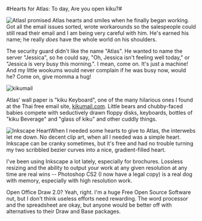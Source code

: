 #Hearts for Atlas: To day, Are you open kiku?#

![Atlas](http://westkarana.com/wp-content/uploads/2006/10/atlas2.png)I promised Atlas hearts and smiles when he finally began working. Got all the email issues sorted, wrote workarounds so the salespeople could still read their email and I am being very careful with him. He's earned his name; he really *does* have the whole world on his shoulders.

The security guard didn't like the name "Atlas". He wanted to name the server "Jessica", so he could say, "Oh, Jessica isn't feeling well today," or "Jessica is very busy this morning.". I mean, come on. It's just a machine! And my little wookums would never complain if he was busy now, would he? Come on, give momma a hug!

![kikumail](http://westkarana.com/wp-content/uploads/2006/10/openkiku.jpg)

Atlas' wall paper is "kiku Keyboard", one of the many hilarious ones I found at the Thai free email site, [kikumail.com](http://kikumail.com "Are you follow link To day?"). Little bears and chubby-faced babies compete with seductively drawn floppy disks, keyboards, bottles of "kiku Beverage" and "glass of kiku" and other cuddly things.

![Inkscape Heart](http://westkarana.com/wp-content/uploads/2006/10/heratscape.png)When I needed some hearts to give to Atlas, the interwebs let me down. No decent clip art, when all I needed was a simple heart. Inkscape can be cranky sometimes, but it's free and had no trouble turning my two scribbled bezier curves into a nice, gradient-filled heart.

I've been using Inkscape a lot lately, especially for brochures. Lossless resizing and the ability to output your work at any given resolution at any time are real wins -- Photoshop CS2 (I now have a legal copy) is a real dog with memory, especially with high resolution work.

Open Office Draw 2.0? Yeah, right. I'm a huge Free Open Source Software nut, but I don't think useless efforts need rewarding. The word processor and the spreadsheet are okay, but anyone would be better off with alternatives to their Draw and Base packages.

